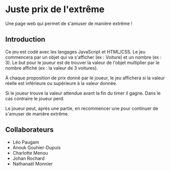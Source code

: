 # Juste prix de l'extrême

Une page web qui permet de s'amuser de manière extrême !

## Introduction

Ce jeu est codé avec les langages JavaScript et HTML/CSS. Le jeu commencera par un objet qui va s'afficher (ex : Voiture) et un nombre (ex : 3). Le but pour le joueur est de trouver la valeur de l'objet multiplier par le nombre affiché (ex : la valeur de 3 voitures).

À chaque proposition de prix donné par le joueur, le jeu affichera si la valeur réelle est inférieure ou supérieure à la valeur donnée. 

Si le joueur trouve la valeur attendue avant la fin du timer il gagne. Dans le cas contraire le joueur perd.

Le joueur peut, après une partie, en recommencer une pour continuer de s'amuser de manière extrême.

## Collaborateurs

  - Léo Paugam
  - Anouk Gouhier-Dupuis
  - Charlotte Menou
  - Johan Rochard
  - Nathanaël Monnier 
